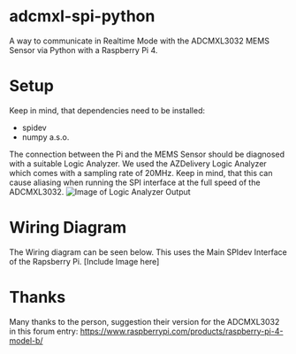 # adcmxl-spi-python
A way to communicate in Realtime Mode with the ADCMXL3032 MEMS Sensor via Python with a Raspberry Pi 4.


# Setup
Keep in mind, that dependencies need to be installed:
- spidev
- numpy 
a.s.o.

The connection between the Pi and the MEMS Sensor should be diagnosed with a suitable Logic Analyzer.
We used the AZDelivery Logic Analyzer which comes with a sampling rate of 20MHz. Keep in mind, that this can cause aliasing when running the SPI interface at the full speed of the ADCMXL3032. 
![Image of Logic Analyzer Output]([http://url/to/img.png](https://s3.us-west-2.amazonaws.com/secure.notion-static.com/489fa01b-1d19-468f-a1d0-bd32be35f0be/busypin.png?X-Amz-Algorithm=AWS4-HMAC-SHA256&X-Amz-Content-Sha256=UNSIGNED-PAYLOAD&X-Amz-Credential=AKIAT73L2G45EIPT3X45%2F20230208%2Fus-west-2%2Fs3%2Faws4_request&X-Amz-Date=20230208T080602Z&X-Amz-Expires=86400&X-Amz-Signature=7f478fcb03ccd6d76ed92e2c8997890a196a1d8046e5d3893c3740803aef449f&X-Amz-SignedHeaders=host&response-content-disposition=filename%3D%22busypin.PNG.png%22&x-id=GetObject))


# Wiring Diagram
The Wiring diagram can be seen below. This uses the Main SPIdev Interface of the Rapsberry Pi. 
[Include Image here]

# Thanks
Many thanks to the person, suggestion their version for the ADCMXL3032 in this forum entry:
https://www.raspberrypi.com/products/raspberry-pi-4-model-b/

